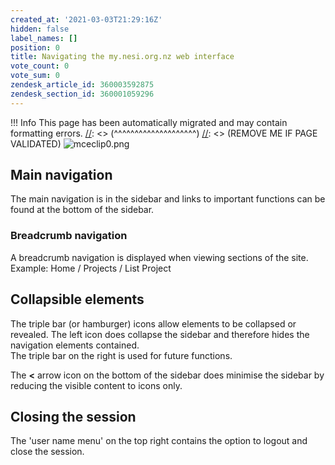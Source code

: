 ```yaml
---
created_at: '2021-03-03T21:29:16Z'
hidden: false
label_names: []
position: 0
title: Navigating the my.nesi.org.nz web interface
vote_count: 0
vote_sum: 0
zendesk_article_id: 360003592875
zendesk_section_id: 360001059296
---
```



[//]: <> (REMOVE ME IF PAGE VALIDATED)
[//]: <> (vvvvvvvvvvvvvvvvvvvv)
 !!! Info
     This page has been automatically migrated and may contain formatting errors.
[//]: <> (^^^^^^^^^^^^^^^^^^^^)
[//]: <> (REMOVE ME IF PAGE VALIDATED)
![mceclip0.png](assets/images/mceclip0_0_0_0_0_0_0_0_0_0.png)

## Main navigation

The main navigation is in the sidebar and links to important functions
can be found at the bottom of the sidebar.

### Breadcrumb navigation

A breadcrumb navigation is displayed when viewing sections of the
site.  
Example: Home / Projects / List Project

## Collapsible elements

The triple bar (or hamburger) icons allow elements to be collapsed or
revealed. The left icon does collapse the sidebar and therefore hides
the navigation elements contained.  
The triple bar on the right is used for future functions.

The **&lt;** arrow icon on the bottom of the sidebar does minimise the
sidebar by reducing the visible content to icons only.

## Closing the session

The 'user name menu' on the top right contains the option to logout and
close the session.
